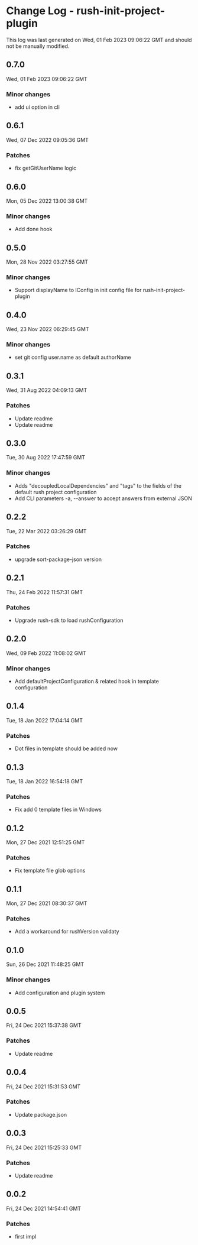 # Change Log - rush-init-project-plugin

This log was last generated on Wed, 01 Feb 2023 09:06:22 GMT and should not be manually modified.

## 0.7.0
Wed, 01 Feb 2023 09:06:22 GMT

### Minor changes

- add ui option in cli

## 0.6.1
Wed, 07 Dec 2022 09:05:36 GMT

### Patches

- fix getGitUserName logic

## 0.6.0
Mon, 05 Dec 2022 13:00:38 GMT

### Minor changes

- Add done hook

## 0.5.0
Mon, 28 Nov 2022 03:27:55 GMT

### Minor changes

- Support displayName to IConfig in init config file for rush-init-project-plugin

## 0.4.0
Wed, 23 Nov 2022 06:29:45 GMT

### Minor changes

- set git config user.name as default authorName

## 0.3.1
Wed, 31 Aug 2022 04:09:13 GMT

### Patches

- Update readme
- Update readme

## 0.3.0
Tue, 30 Aug 2022 17:47:59 GMT

### Minor changes

- Adds "decoupledLocalDependencies" and "tags" to the fields of the default rush project configuration
- Add CLI parameters -a, --answer to accept answers from external JSON

## 0.2.2
Tue, 22 Mar 2022 03:26:29 GMT

### Patches

- upgrade sort-package-json version

## 0.2.1
Thu, 24 Feb 2022 11:57:31 GMT

### Patches

- Upgrade rush-sdk to load rushConfiguration

## 0.2.0
Wed, 09 Feb 2022 11:08:02 GMT

### Minor changes

- Add defaultProjectConfiguration & related hook in template configuration

## 0.1.4
Tue, 18 Jan 2022 17:04:14 GMT

### Patches

- Dot files in template should be added now

## 0.1.3
Tue, 18 Jan 2022 16:54:18 GMT

### Patches

- Fix add 0 template files in Windows

## 0.1.2
Mon, 27 Dec 2021 12:51:25 GMT

### Patches

- Fix template file glob options

## 0.1.1
Mon, 27 Dec 2021 08:30:37 GMT

### Patches

- Add a workaround for rushVersion validaty

## 0.1.0
Sun, 26 Dec 2021 11:48:25 GMT

### Minor changes

- Add configuration and plugin system

## 0.0.5
Fri, 24 Dec 2021 15:37:38 GMT

### Patches

- Update readme

## 0.0.4
Fri, 24 Dec 2021 15:31:53 GMT

### Patches

- Update package.json

## 0.0.3
Fri, 24 Dec 2021 15:25:33 GMT

### Patches

- Update readme

## 0.0.2
Fri, 24 Dec 2021 14:54:41 GMT

### Patches

- first impl

